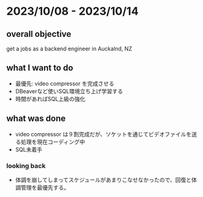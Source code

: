 # 2023/10/08 - 2023/10/14

## overall objective
get a jobs as a backend engineer in Auckalnd, NZ

## what I want to do
- 最優先: video compressor を完成させる
- DBeaverなど使いSQL環境立ち上げ学習する
- 時間があればSQL上級の強化

## what was done
- video compressor は９割完成だが、ソケットを通じてビデオファイルを送る処理を現在コーディング中
- SQL未着手

### looking back
- 体調を崩してしまってスケジュールがあまりこなせなかったので、回復と体調管理を最優先する。

